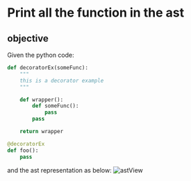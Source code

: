 # Print all the function in the ast

## objective
Given the python code:

```python
def decoratorEx(someFunc):
    """
    this is a decorator example
    """

    def wrapper():
        def someFunc():
            pass
        pass

    return wrapper

@decoratorEx
def foo():
    pass
```
and the ast representation as below:
![astView](https://github.com/usagitoneko97/python-ast/A1.FunctionDef/resources/astViewer.svg)


